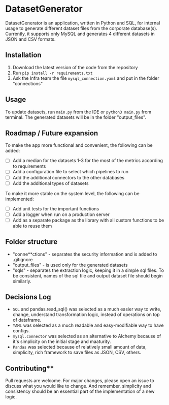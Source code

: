 # DatasetGenerator
DatasetGenerator is an application, written in Python and SQL, for internal usage to generate different dataset files 
from the corporate database(s). Currently, it supports only MySQL and generates 4 different datasets in JSON and CSV formats.

## Installation
1. Download the latest version of the code from the repository
2. Run `pip install -r requirements.txt`
3. Ask the Infra team the file `mysql_connection.yaml` and put in the folder "connections"

## Usage
To update datasets, run `main.py` from the IDE or `python3 main.py` from terminal. 
The generated datasets will be in the folder "output_files".

## Roadmap / Future expansion
To make the app more functional and convenient, the following can be added:
- [ ] Add a median for the datasets 1-3 for the most of the metrics according to requirements
- [ ] Add a configuration file to select which pipelines to run
- [ ] Add the additional connectors to the other databases
- [ ] Add the additional types of datasets

To make it more stable on the system level, the following can be implemented:
- [ ] Add unit tests for the important functions
- [ ] Add a logger when run on a production server
- [ ] Add as a separate package as the library with all custom functions to be able to reuse them 

## Folder structure
- "conne**ctions" - separates the security information and is added to .gitignore
- "output_files" - is used only for the generated datasets
- "sqls" - separates the extraction logic, keeping it in a simple sql files. To be consistent, names of the sql file and output dataset file should begin similarly.

## Decisions Log
- `SQL` and pandas.read_sql() was selected as a much easier way to write, change, understand transformation logic, instead of operations on top of dataframe.
- `YAML` was selected as a much readable and easy-modifiable way to have configs.
- `mysql.connector` was selected as an alternative to Alchemy because of it's simplicity on the initial stage and maaturity.
- `Pandas` was selected because of relatively small amount of data, simplicity, rich framework to save files as JSON, CSV, others.

## Contributing**
Pull requests are welcome. For major changes, please open an issue 
to discuss what you would like to change. And remember, simplicity 
and consistency should be an essential part of the implementation of a new logic.